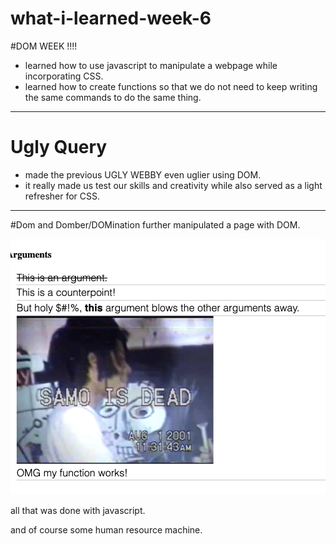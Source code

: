 # what-i-learned-week-6

#DOM WEEK !!!!
* learned how to use javascript to manipulate a webpage while incorporating CSS.
* learned how to create functions so that we do not need to keep writing the same commands to do the same thing.
---

# Ugly Query
* made the previous UGLY WEBBY even uglier using DOM.
* it really made us test our skills and creativity while also served as a light refresher for CSS.

---

#Dom and Domber/DOMination
 further manipulated a page with DOM.

 ![alt text](Screen&#32;Shot&#32;2019-10-15&#32;at&#32;12.20.46&#32;AM.png)

all that was done with javascript.

and of course some human resource machine.
